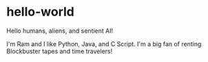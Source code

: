 # hello-world

Hello humans, aliens, and sentient AI!

I'm Ram and I like Python, Java, and C Script. I'm a big fan of renting Blockbuster tapes and time travelers!
